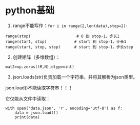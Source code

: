 # python基础

1. range不能写作：`for i in range(2,len(data),step=2):`
```
range(stop)                    # 0 到 stop-1，步长1
range(start, stop)            # start 到 stop-1，步长1
range(start, stop, step)      # start 到 stop-1，步长step
```
2. 创建矩阵（多维数组）：
```
mat2=np.zeros((M,N),dtype=int)
```
3. json.loads(str)负责加载一个字符串，并将其解析为json类型。

json.load()不能读取字符串！！！

它仅能从文件中读取：
```
with open('data.json', 'r', encoding='utf-8') as f:
    data = json.load(f)
    print(data)
```
